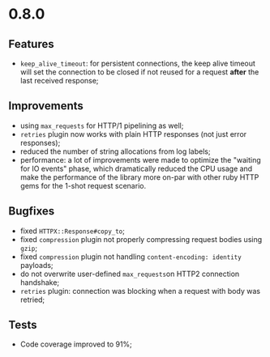 # 0.8.0


## Features

* `keep_alive_timeout`: for persistent connections, the keep alive timeout will set the connection to be closed if not reused for a request **after** the last received response;

## Improvements

* using `max_requests` for HTTP/1 pipelining as well;
* `retries` plugin now works with plain HTTP responses (not just error responses);
* reduced the number of string allocations from log labels;
* performance: a lot of improvements were made to optimize the "waiting for IO events" phase, which dramatically reduced the CPU usage and make the performance of the library more on-par with other ruby HTTP gems for the 1-shot request scenario.


## Bugfixes

* fixed `HTTPX::Response#copy_to`;
* fixed `compression` plugin not properly compressing request bodies using `gzip`;
* fixed `compression` plugin not handling `content-encoding: identity` payloads;
* do not overwrite user-defined `max_requests`on HTTP2 connection handshake;
* `retries` plugin: connection was blocking when a request with body was retried;

## Tests

* Code coverage improved to 91%;